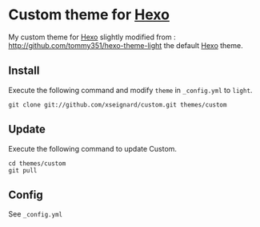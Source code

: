 # Custom theme for [Hexo]

My custom theme for [Hexo] slightly modified from : http://github.com/tommy351/hexo-theme-light the default [Hexo] theme.

## Install

Execute the following command and modify `theme` in `_config.yml` to `light`.

```
git clone git://github.com/xseignard/custom.git themes/custom
```

## Update

Execute the following command to update Custom.

```
cd themes/custom
git pull
```

## Config

See ```_config.yml```

[Hexo]: http://zespia.tw/hexo/
